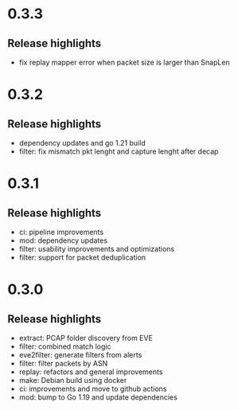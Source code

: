 # 0.3.3

## Release highlights

* fix replay mapper error when packet size is larger than SnapLen

# 0.3.2

## Release highlights

* dependency updates and go 1.21 build
* filter: fix mismatch pkt lenght and capture lenght after decap

# 0.3.1

## Release highlights

* ci: pipeline improvements
* mod: dependency updates
* filter: usability improvements and optimizations
* filter: support for packet deduplication

# 0.3.0

## Release highlights

* extract: PCAP folder discovery from EVE
* filter: combined match logic
* eve2filter: generate filters from alerts
* filter: filter packets by ASN
* replay: refactors and general improvements
* make: Debian build using docker
* ci: improvements and move to github actions
* mod: bump to Go 1.19 and update dependencies
